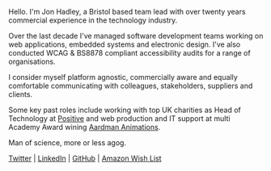 Hello. I'm Jon Hadley, a Bristol based team lead with over twenty years commercial experience in the technology industry. 

Over the last decade I've managed software development teams working on web applications, embedded systems and electronic design. I've also conducted WCAG & BS8878 compliant accessibility audits for a range of organisations.

I consider myself platform agnostic, commercially aware and equally comfortable communicating with colleagues, stakeholders, suppliers and clients.

Some key past roles include working with top UK charities as Head of Technology at [Positive](http://positivestudio.co.uk) and web production and IT support at multi Academy Award wining [Aardman Animations](http://www.aardman.com/).

Man of science, more or less agog.

[Twitter](http://twitter.com/mintsauce) | [LinkedIn](http://uk.linkedin.com/in/jonhadley/) | [GitHub](https://github.com/mint5auce) | [Amazon Wish List](http://www.amazon.co.uk/registry/wishlist/36N9RPCC0L6C3)
